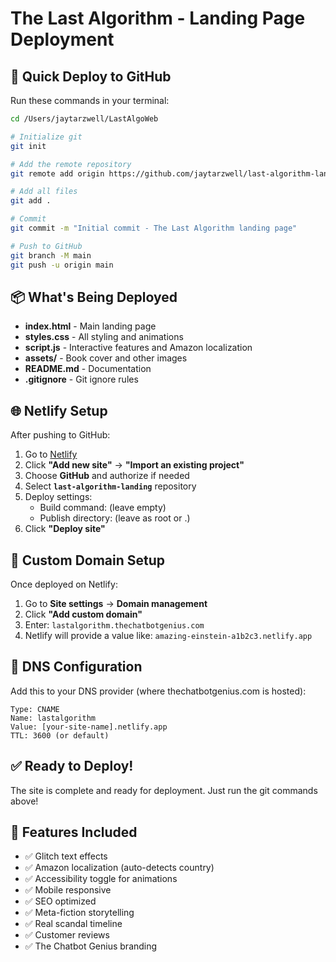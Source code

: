 # The Last Algorithm - Landing Page Deployment

## 🚀 Quick Deploy to GitHub

Run these commands in your terminal:

```bash
cd /Users/jaytarzwell/LastAlgoWeb

# Initialize git
git init

# Add the remote repository
git remote add origin https://github.com/jaytarzwell/last-algorithm-landing.git

# Add all files
git add .

# Commit
git commit -m "Initial commit - The Last Algorithm landing page"

# Push to GitHub
git branch -M main
git push -u origin main
```

## 📦 What's Being Deployed

- **index.html** - Main landing page
- **styles.css** - All styling and animations
- **script.js** - Interactive features and Amazon localization
- **assets/** - Book cover and other images
- **README.md** - Documentation
- **.gitignore** - Git ignore rules

## 🌐 Netlify Setup

After pushing to GitHub:

1. Go to [Netlify](https://app.netlify.com)
2. Click **"Add new site"** → **"Import an existing project"**
3. Choose **GitHub** and authorize if needed
4. Select **`last-algorithm-landing`** repository
5. Deploy settings:
   - Build command: (leave empty)
   - Publish directory: (leave as root or .)
6. Click **"Deploy site"**

## 🔗 Custom Domain Setup

Once deployed on Netlify:

1. Go to **Site settings** → **Domain management**
2. Click **"Add custom domain"**
3. Enter: `lastalgorithm.thechatbotgenius.com`
4. Netlify will provide a value like: `amazing-einstein-a1b2c3.netlify.app`

## 📝 DNS Configuration

Add this to your DNS provider (where thechatbotgenius.com is hosted):

```
Type: CNAME
Name: lastalgorithm
Value: [your-site-name].netlify.app
TTL: 3600 (or default)
```

## ✅ Ready to Deploy!

The site is complete and ready for deployment. Just run the git commands above!

## 🎯 Features Included

- ✅ Glitch text effects
- ✅ Amazon localization (auto-detects country)
- ✅ Accessibility toggle for animations
- ✅ Mobile responsive
- ✅ SEO optimized
- ✅ Meta-fiction storytelling
- ✅ Real scandal timeline
- ✅ Customer reviews
- ✅ The Chatbot Genius branding